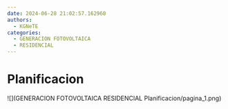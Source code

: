 ```yaml
---
date: 2024-06-28 21:02:57.162960
authors:
  - KGNeTE
categories:
  - GENERACION FOTOVOLTAICA
  - RESIDENCIAL
---
```

# Planificacion
![](GENERACION FOTOVOLTAICA RESIDENCIAL Planificacion/pagina_1.png)

